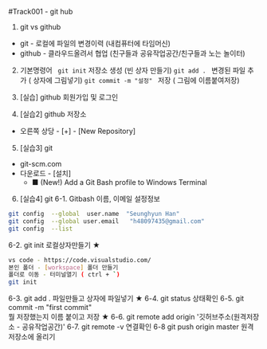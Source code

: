 #Track001 - git hub
1. git vs github
- git - 로컬에 파일의 변경이력 (내컴퓨터에 타임머신) 
- github - 클라우드올려서 협업 (친구들과 공유작업공간/친구들과 노는 놀이터) 

2. 기본명령어
   ` git init` 저장소 생성 (빈 상자 만들기)
   `git add . ` 변경된 파일 추가 ( 상자에 그림넣기)
   `git commit -m "설정" `  저장 ( 그림에 이름붙여저장)
   
3. [실습] github 회원가입 및 로그인

4. [실습2] github 저장소 
- 오른쪽 상당 - [+] - [New Repository]

5. [실습3] git 
- git-scm.com 
- 다운로드 - [설치] 
   - ■ (New!) Add a Git Bash profile to Windows Terminal 

6. [실습4] git 
6-1. Gitbash   이름, 이메일 설정정보 
``` bash
git config  --global  user.name  "Seunghyun Han" 
git config  --global user.email   "h48097435@gmail.com" 
git config  --list
```
6-2. git init     로컬상자만들기 ★
``` bash
vs code - https://code.visualstudio.com/
본인 폴더 - [workspace] 폴더 만들기 
폴더로 이동 - 터미널열기 ( ctrl + `)
git init 
```
6-3. git add .   파일만들고 상자에 파일넣기 ★
6-4. git status  상태확인 
6-5. git commit -m "first commit"  
      뭘 저장했는지 이름 붙이고 저장 ★
6-6. git remote add origin '깃허브주소(원격저장소 - 공유작업공간)' 
6-7. git remote  -v 연결확인 
6-8 git push origin master  원격저장소에 올리기 


